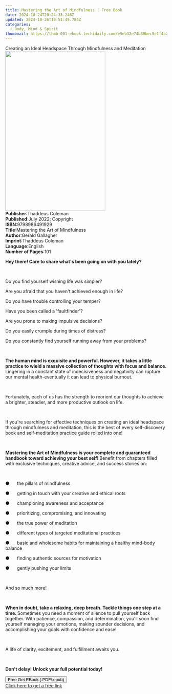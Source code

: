 ```yaml
---
title: Mastering the Art of Mindfulness | Free Book
date: 2024-10-24T20:24:35.248Z
updated: 2024-10-26T19:51:49.784Z
categories:
  - Body, Mind & Spirit
thumbnail: https://thmb-001-ebook.techidaily.com/e9eb32e74b30bec5e1f4a2938eb733da8274f082f5154f37f55f0d49faa86d2d.jpg
---
```

<main id="book-container">
  <div class="flex flex-col">
    <div class="book-brief flex-1 py-6 px-4 sm:p-6 md:py-10 md:px-8">
      <!-- brief-->
      <div class="book-brief-main">
        Creating an Ideal Headspace Through Mindfulness and Meditation
      </div>
    </div>
    <div
      class="book-meta-info flex-1 grid gap-4 col-start-1 col-end-3 row-start-1 sm:mb-6 sm:grid-cols-4 lg:gap-6 lg:col-start-2 lg:row-end-6 lg:row-span-6 lg:mb-0"
    >
      <div
        class="book-meta-info-left place-content-center mt-4 p-4 text-sm leading-6 col-start-2 col-span-2 dark:text-slate-400"
      >
        <img
          class="w-full h-500 object-cover rounded-lg sm:h-255 sm:col-span-2 lg:col-span-full"
          src="https://img-001-ebook.techidaily.com/1eb2f90d1069c30ec43fdd286454a0d0b9e765bd06ecd29daccdada87a6ebfe3.jpg"
          alt=""
          width="312"
          height="500"
        />
      </div>
      <div
        class="book-meta-info-right mt-2 col-start-1 row-start-2 col-span-3 self-center"
      >
        <!-- meta data  -->
        <div class="flex flex-col px-4 md:px-8">
          <div class="flex-1">
            <strong>Publisher</strong>:<span class="px-2"
              >Thaddeus Coleman</span
            >
          </div>
          <div class="flex-1">
            <strong>Published</strong>:<span class="px-2"
              >July 2022; Copyright</span
            >
          </div>
          <div class="flex-1">
            <strong>ISBN</strong>:<span class="px-2">9798986491929</span>
          </div>
          <div class="flex-1">
            <strong>Title</strong>:<span class="px-2"
              >Mastering the Art of Mindfulness</span
            >
          </div>
          <div class="flex-1">
            <strong>Author</strong>:<span class="px-2">Gerald Gallagher</span>
          </div>
          <div class="flex-1">
            <strong>Imprint</strong>:<span class="px-2">Thaddeus Coleman</span>
          </div>
          <div class="flex-1">
            <strong>Language</strong>:<span class="px-2">English</span>
          </div>
          <div class="flex-1">
            <strong>Number of Pages</strong>:<span class="px-2">101</span>
          </div>
        </div>
      </div>
    </div>
    <div class="book-description flex-1 py-6 px-4 sm:p-6 md:py-10 md:px-8">
      <div class="book-description-main">
        <div accordion-content="" id="description">
          <p>
            <strong
              >Hey there! Care to share what's been going on with you
              lately?</strong
            >
          </p>
          <p><br /></p>
          <p>Do you find yourself wishing life was simpler?</p>
          <p>Are you afraid that you haven't achieved enough in life?</p>
          <p>Do you have trouble controlling your temper?</p>
          <p>Have you been called a 'faultfinder'?</p>
          <p>Are you prone to making impulsive decisions?&nbsp;&nbsp;</p>
          <p>Do you easily crumple during times of distress?</p>
          <p>
            Do you constantly find yourself running away from your problems?
          </p>
          <p><br /></p>
          <p>
            <strong
              >The human mind is exquisite and powerful. However, it takes a
              little practice to wield a massive collection of thoughts with
              focus and balance.</strong
            >
            Lingering in a constant state of indecisiveness and negativity can
            rupture our mental health-eventually it can lead to physical
            burnout.
          </p>
          <p><br /></p>
          <p>
            Fortunately, each of us has the strength to reorient our thoughts to
            achieve a brighter, steadier, and more productive outlook on life.
          </p>
          <p><br /></p>
          <p>
            If you're searching for effective techniques on creating an ideal
            headspace through mindfulness and meditation, this is the best of
            every self-discovery book and self-meditation practice guide rolled
            into one!
          </p>
          <p><br /></p>
          <p>
            <strong
              >Mastering the Art of Mindfulness is your complete and guaranteed
              handbook toward achieving your best self! </strong
            >Benefit from chapters filled with exclusive techniques, creative
            advice, and success stories on:
          </p>
          <p><br /></p>
          <p>●&nbsp;&nbsp;&nbsp;&nbsp;&nbsp;&nbsp;the pillars of mindfulness</p>
          <p>
            ●&nbsp;&nbsp;&nbsp;&nbsp;&nbsp;&nbsp;getting in touch with your
            creative and ethical roots
          </p>
          <p>
            ●&nbsp;&nbsp;&nbsp;&nbsp;&nbsp;&nbsp;championing awareness and
            acceptance
          </p>
          <p>
            ●&nbsp;&nbsp;&nbsp;&nbsp;&nbsp;&nbsp;prioritizing, compromising, and
            innovating
          </p>
          <p>
            ●&nbsp;&nbsp;&nbsp;&nbsp;&nbsp;&nbsp;the true power of meditation
          </p>
          <p>
            ●&nbsp;&nbsp;&nbsp;&nbsp;&nbsp;&nbsp;different types of targeted
            meditational practices
          </p>
          <p>
            ●&nbsp;&nbsp;&nbsp;&nbsp;&nbsp;&nbsp;basic and wholesome habits for
            maintaining a healthy mind-body balance
          </p>
          <p>
            ●&nbsp;&nbsp;&nbsp;&nbsp;&nbsp;&nbsp;finding authentic sources for
            motivation
          </p>
          <p>●&nbsp;&nbsp;&nbsp;&nbsp;&nbsp;&nbsp;gently pushing your limits</p>
          <p><br /></p>
          <p>And so much more!</p>
          <p><br /></p>
          <p>
            <strong
              >When in doubt, take a relaxing, deep breath. Tackle things one
              step at a time. </strong
            >Sometimes you need a moment of silence to pull yourself back
            together. With patience, compassion, and determination, you'll soon
            find yourself managing your emotions, making sounder decisions, and
            accomplishing your goals with confidence and ease!&nbsp;&nbsp;
          </p>
          <p><br /></p>
          <p>A life of clarity, excitement, and fulfillment awaits you.</p>
          <p><br /></p>
          <p>
            <strong
              >Don't delay! Unlock your full potential today!&nbsp;</strong
            >
          </p>
        </div>
        <div class="accordion-fader"></div>
      </div>
    </div>
    <div class="book-excerpts flex-1 py-6 px-4 sm:p-6 md:py-10 md:px-8"></div>
    <div
      class="book-about-author flex-1 py-6 px-4 sm:p-6 md:py-10 md:px-8"
    ></div>
    <div class="book-free-get flex-1 py-6 px-4 sm:p-6 md:py-10 md:px-8">
      <button
        id="btn-free-get"
        class="bg-blue-500 hover:bg-blue-700 text-white font-bold py-2 px-4 rounded"
      >
        Free Get EBook (.PDF/.epub)
      </button>
      <div id="countdown-display" class="px-2 text-lg mt-2"></div>
      <a
        id="free-link"
        class="hidden bg-blue-500 hover:bg-blue-700 text-white font-bold py-2 px-4 rounded"
        href="https://www.ebooks.com/en-us/book/210642770/mastering-the-art-of-mindfulness/gerald-gallagher/"
        target="_blank"
        >Click here to get a free link</a
      >
    </div>
    <script>
      let countdownTime = 0;
      let countdownInterval = null;
      document
        .getElementById('btn-free-get')
        .addEventListener('click', startCountdown);
      function startCountdown() {
        countdownTime = new Date().getTime() + 60000 * 3;
        countdownInterval = setInterval(updateCountdown, 1000);
        document.getElementById('btn-free-get').disabled = true;
        document
          .getElementById('btn-free-get')
          .classList.add('bg-gray-500', 'cursor-not-allowed');
      }
      function updateCountdown() {
        let currentTime = new Date().getTime();
        let timeLeft = countdownTime - currentTime;
        let secondsLeft = Math.floor(timeLeft / 1000);
        document.getElementById('countdown-display').innerHTML =
          `Remaining time: ${secondsLeft} seconds.`;
        if (secondsLeft <= 0) {
          clearInterval(countdownInterval);
          document.getElementById('btn-free-get').classList.add('hidden');
          document.getElementById('free-link').classList.remove('hidden');
          document.getElementById('countdown-display').innerHTML = '';
        }
      }
    </script>
  </div>
</main>

<ins class="adsbygoogle"
      style="display:block"
      data-ad-client="ca-pub-7571918770474297"
      data-ad-slot="8358498916"
      data-ad-format="auto"
      data-full-width-responsive="true"></ins>
    